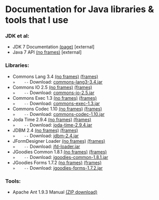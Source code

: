 # Documentation for Java libraries & tools that I use

### JDK et al:

- JDK 7 Documentation [(page)](http://docs.oracle.com/javase/7/docs/) \[external\]
- Java 7 API [(no frames)](http://docs.oracle.com/javase/7/docs/api/allclasses-noframe.html) \[external\]

### Libraries:

- Commons Lang 3.4 [(no frames)](commons-lang3-3.4/apidocs/allclasses-noframe.html) [(frames)](commons-lang3-3.4/apidocs/index.html)  
                   `»    --` Download: [commons-lang3-3.4.jar](jars/commons-lang3-3.4.jar)
- Commons IO 2.5   [(no frames)](commons-io-2.5/commons-io-2.5-javadoc/allclasses-noframe.html) [(frames)](commons-io-2.5/commons-io-2.5-javadoc/index.html)  
                   `»    --` Download: [commons-io-2.5.jar](jars/commons-io-2.5.jar)
- Commons Exec 1.3 [(no frames)](commons-exec-1.3/javadoc/allclasses-noframe.html) [(frames)](commons-exec-1.3/javadoc/index.html)  
                   `»    --` Download: [commons-exec-1.3.jar](jars/commons-exec-1.3.jar)
- Commons Codec 1.10 [(no frames)](commons-codec-1.10/javadoc/allclasses-noframe.html) [(frames)](commons-codec-1.10/javadoc/index.html)  
                     `»    --` Download: [commons-codec-1.10.jar](jars/commons-codec-1.10.jar)
- Joda Time 2.9.4  [(no frames)](joda-time-2.9.4/joda-time-2.9.4-javadoc/allclasses-noframe.html) [(frames)](joda-time-2.9.4/joda-time-2.9.4-javadoc/index.html)  
                   `»    --` Download: [joda-time-2.9.4.jar](jars/joda-time-2.9.4.jar)
- JDBM 2.4  [(no frames)](jdbm2/api/allclasses-noframe.html) [(frames)](jdbm2/api/index.html)  
            `»    --` Download: [jdbm-2.4.jar](jars/jdbm-2.4.jar)
- JFormDesigner Loader  [(no frames)](jfd-loader/javadoc/allclasses-noframe.html) [(frames)](jfd-loader/javadoc/index.html)  
                        `»    --` Download: [jfd-loader.jar](jars/jfd-loader.jar)
- JGoodies Common 1.8.1 [(no frames)](jgoodies-common-1.8.1/javadoc/allclasses-noframe.html) [(frames)](jgoodies-common-1.8.1/javadoc/index.html)  
                        `»    --` Download: [jgoodies-common-1.8.1.jar](jars/jgoodies-common-1.8.1.jar)
- JGoodies Forms 1.7.2  [(no frames)](jgoodies-forms-1.7.2/javadoc/allclasses-noframe.html) [(frames)](jgoodies-forms-1.7.2/javadoc/index.html)  
                        `»    --` Download: [jgoodies-forms-1.7.2.jar](jars/jgoodies-forms-1.7.2.jar)


### Tools:

- Apache Ant 1.9.3 Manual [(ZIP download)](apache-ant-1.9.3/apache-ant-1.9.3-manual.zip)

